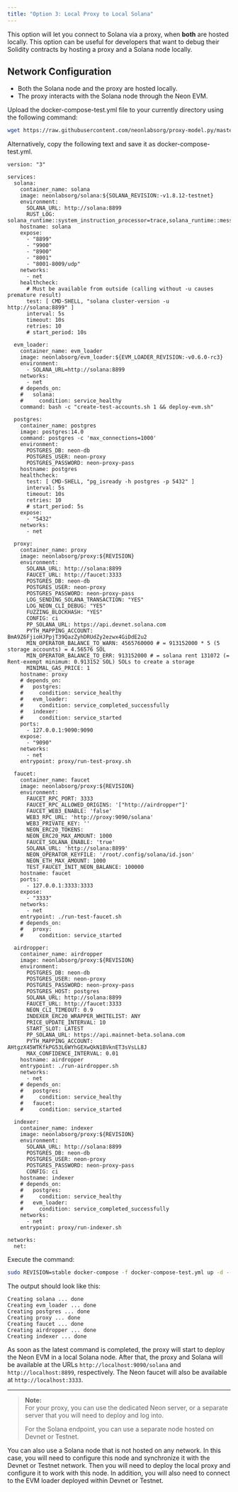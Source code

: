 ```yaml
---
title: "Option 3: Local Proxy to Local Solana"
---
```


This option will let you connect to Solana via a proxy, when **both** are hosted locally. This option can be useful for developers that want to debug their Solidity contracts by hosting a proxy and a Solana node locally.

## Network Configuration
  * Both the Solana node and the proxy are hosted locally.
  * The proxy interacts with the Solana node through the Neon EVM.

Upload the docker-compose-test.yml file to your currently directory using the following command:
```bash
wget https://raw.githubusercontent.com/neonlabsorg/proxy-model.py/master/proxy/docker-compose-test.yml
```

Alternatively, copy the following text and save it as docker-compose-test.yml.
```console
version: "3"

services:
  solana:
    container_name: solana
    image: neonlabsorg/solana:${SOLANA_REVISION:-v1.8.12-testnet}
    environment:
      SOLANA_URL: http://solana:8899
      RUST_LOG: solana_runtime::system_instruction_processor=trace,solana_runtime::message_processor=debug,solana_bpf_loader=debug,solana_rbpf=debug
    hostname: solana
    expose:
      - "8899"
      - "9900"
      - "8900"
      - "8001"
      - "8001-8009/udp"
    networks:
      - net
    healthcheck:
      # Must be available from outside (calling without -u causes premature result)
      test: [ CMD-SHELL, "solana cluster-version -u http://solana:8899" ]
      interval: 5s
      timeout: 10s
      retries: 10
      # start_period: 10s

  evm_loader:
    container_name: evm_loader
    image: neonlabsorg/evm_loader:${EVM_LOADER_REVISION:-v0.6.0-rc3}
    environment:
      - SOLANA_URL=http://solana:8899
    networks:
      - net
    # depends_on:
    #   solana:
    #     condition: service_healthy
    command: bash -c "create-test-accounts.sh 1 && deploy-evm.sh"

  postgres:
    container_name: postgres
    image: postgres:14.0
    command: postgres -c 'max_connections=1000'
    environment:
      POSTGRES_DB: neon-db
      POSTGRES_USER: neon-proxy
      POSTGRES_PASSWORD: neon-proxy-pass
    hostname: postgres
    healthcheck:
      test: [ CMD-SHELL, "pg_isready -h postgres -p 5432" ]
      interval: 5s
      timeout: 10s
      retries: 10
      # start_period: 5s
    expose:
      - "5432"
    networks:
      - net

  proxy:
    container_name: proxy
    image: neonlabsorg/proxy:${REVISION}
    environment:
      SOLANA_URL: http://solana:8899
      FAUCET_URL: http://faucet:3333
      POSTGRES_DB: neon-db
      POSTGRES_USER: neon-proxy
      POSTGRES_PASSWORD: neon-proxy-pass
      LOG_SENDING_SOLANA_TRANSACTION: "YES"
      LOG_NEON_CLI_DEBUG: "YES"
      FUZZING_BLOCKHASH: "YES"
      CONFIG: ci
      PP_SOLANA_URL: https://api.devnet.solana.com
      PYTH_MAPPING_ACCOUNT: BmA9Z6FjioHJPpjT39QazZyhDRUdZy2ezwx4GiDdE2u2
      MIN_OPERATOR_BALANCE_TO_WARN: 4565760000 # = 913152000 * 5 (5 storage accounts) = 4.56576 SOL
      MIN_OPERATOR_BALANCE_TO_ERR: 913152000 # = solana rent 131072 (= Rent-exempt minimum: 0.913152 SOL) SOLs to create a storage
      MINIMAL_GAS_PRICE: 1
    hostname: proxy
    # depends_on:
    #   postgres:
    #     condition: service_healthy
    #   evm_loader:
    #     condition: service_completed_successfully
    #   indexer:
    #     condition: service_started
    ports:
      - 127.0.0.1:9090:9090
    expose:
      - "9090"
    networks:
      - net
    entrypoint: proxy/run-test-proxy.sh

  faucet:
    container_name: faucet
    image: neonlabsorg/proxy:${REVISION}
    environment:
      FAUCET_RPC_PORT: 3333
      FAUCET_RPC_ALLOWED_ORIGINS: '["http://airdropper"]'
      FAUCET_WEB3_ENABLE: 'false'
      WEB3_RPC_URL: 'http://proxy:9090/solana'
      WEB3_PRIVATE_KEY: ''
      NEON_ERC20_TOKENS:
      NEON_ERC20_MAX_AMOUNT: 1000
      FAUCET_SOLANA_ENABLE: 'true'
      SOLANA_URL: 'http://solana:8899'
      NEON_OPERATOR_KEYFILE: '/root/.config/solana/id.json'
      NEON_ETH_MAX_AMOUNT: 1000
      TEST_FAUCET_INIT_NEON_BALANCE: 100000
    hostname: faucet
    ports:
      - 127.0.0.1:3333:3333
    expose:
      - "3333"
    networks:
      - net
    entrypoint: ./run-test-faucet.sh
    # depends_on:
    #   proxy:
    #     condition: service_started

  airdropper:
    container_name: airdropper
    image: neonlabsorg/proxy:${REVISION}
    environment:
      POSTGRES_DB: neon-db
      POSTGRES_USER: neon-proxy
      POSTGRES_PASSWORD: neon-proxy-pass
      POSTGRES_HOST: postgres
      SOLANA_URL: http://solana:8899
      FAUCET_URL: http://faucet:3333
      NEON_CLI_TIMEOUT: 0.9
      INDEXER_ERC20_WRAPPER_WHITELIST: ANY
      PRICE_UPDATE_INTERVAL: 10
      START_SLOT: LATEST
      PP_SOLANA_URL: https://api.mainnet-beta.solana.com
      PYTH_MAPPING_ACCOUNT: AHtgzX45WTKfkPG53L6WYhGEXwQkN1BVknET3sVsLL8J
      MAX_CONFIDENCE_INTERVAL: 0.01
    hostname: airdropper
    entrypoint: ./run-airdropper.sh
    networks:
      - net
    # depends_on:
    #   postgres:
    #     condition: service_healthy
    #   faucet:
    #     condition: service_started

  indexer:
    container_name: indexer
    image: neonlabsorg/proxy:${REVISION}
    environment:
      SOLANA_URL: http://solana:8899
      POSTGRES_DB: neon-db
      POSTGRES_USER: neon-proxy
      POSTGRES_PASSWORD: neon-proxy-pass
      CONFIG: ci
    hostname: indexer
    # depends_on:
    #   postgres:
    #     condition: service_healthy
    #   evm_loader:
    #     condition: service_completed_successfully
    networks:
      - net
    entrypoint: proxy/run-indexer.sh

networks:
  net:
```
Execute the command:
```bash
sudo REVISION=stable docker-compose -f docker-compose-test.yml up -d --quiet-pull
```
The output should look like this:
```console
Creating solana ... done
Creating evm_loader ... done
Creating postgres ... done
Creating proxy ... done
Creating faucet ... done
Creating airdropper ... done
Creating indexer ... done
```
As soon as the latest command is completed, the proxy will start to deploy the Neon EVM in a local Solana node. After that, the proxy and Solana will be available at the URLs `http://localhost:9090/solana` and `http://localhost:8899`, respectively. The Neon faucet will also be available at `http://localhost:3333`.

---  

> **Note:**  
> For your proxy, you can use the dedicated Neon server, or a separate server that you will need to deploy and log into.
>
> For the Solana endpoint, you can use a separate node hosted on Devnet or Testnet.  
>
You can also use a Solana node that is not hosted on any network. In this case, you will need to configure this node and synchronize it with the Devnet or Testnet network. Then you will need to deploy the local proxy and configure it to work with this node. In addition, you will also need to connect to the EVM loader deployed within Devnet or Testnet.
